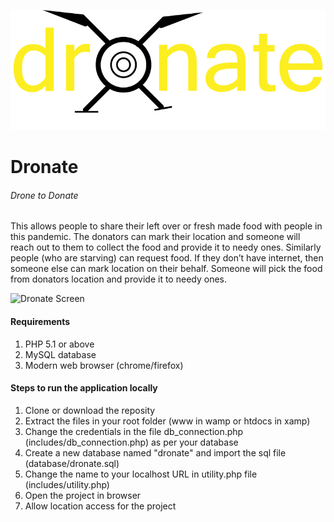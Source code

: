 ![Dronate Logo](https://github.com/AnubhavHawk/dronate/blob/master/assets/img/logo.png?raw=true)
# Dronate
###### Drone to Donate
This allows people to share their left over or fresh made food with people in this pandemic. The donators can mark their location and someone will reach out to them to collect the food and provide it to needy ones. Similarly people (who are starving) can request food. If they don’t have internet, then someone else can mark location on their behalf.
Someone will pick the food from donators location and provide it to needy ones.

![Dronate Screen](https://anubhav.netlify.app/assets/img/dronate/dronate_screen_1.jpg)

#### Requirements
1) PHP 5.1 or above
2) MySQL database
3) Modern web browser (chrome/firefox)

#### Steps to run the application locally
1) Clone or download the reposity
2) Extract the files in your root folder (www in wamp or htdocs in xamp)
3) Change the credentials in the file db_connection.php (includes/db_connection.php) as per your database
4) Create a new database named "dronate" and import the sql file (database/dronate.sql)
4) Change the name to your localhost URL in utility.php file (includes/utility.php)
5) Open the project in browser
6) Allow location access for the project
